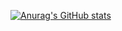 [![Anurag's GitHub stats](https://github-readme-stats.vercel.app/api?username=kach0w&show_icons=true&bg_color=3b82f6&icon_color=ffffff&title_color=ffffff&text_color=ffffff&border_color=000000)](https://github.com/kach0w/github-readme-stats)
